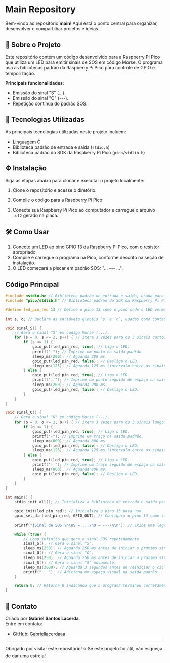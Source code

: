 # Main Repository

Bem-vindo ao repositório **main**! Aqui está o ponto central para organizar, desenvolver e compartilhar projetos e ideias.

## 📖 Sobre o Projeto

Este repositório contém um código desenvolvido para a Raspberry Pi Pico que utiliza um LED para emitir sinais de SOS em código Morse. O programa usa as bibliotecas padrão da Raspberry Pi Pico para controle de GPIO e temporização.

**Principais funcionalidades**:
- Emissão do sinal "S" (...).
- Emissão do sinal "O" (---).
- Repetição contínua do padrão SOS.

## 🚀 Tecnologias Utilizadas

As principais tecnologias utilizadas neste projeto incluem:
- Linguagem C
- Biblioteca padrão de entrada e saída (`stdio.h`)
- Biblioteca padrão do SDK da Raspberry Pi Pico (`pico/stdlib.h`)

## ⚙️ Instalação

Siga as etapas abaixo para clonar e executar o projeto localmente:

1. Clone o repositório e acesse o diretório.

2. Compile o código para a Raspberry Pi Pico:

3. Conecte sua Raspberry Pi Pico ao computador e carregue o arquivo `.uf2` gerado na placa.

## 🛠️ Como Usar

1. Conecte um LED ao pino GPIO 13 da Raspberry Pi Pico, com o resistor apropriado.
2. Compile e carregue o programa na Pico, conforme descrito na seção de instalação.
3. O LED começará a piscar em padrão SOS: "... --- ...".

## Código Principal

```c
#include <stdio.h> // Biblioteca padrão de entrada e saída, usada para funções como printf.
#include "pico/stdlib.h" // Biblioteca padrão do SDK da Raspberry Pi Pico, fornece funções de controle de GPIO e temporização.

#define led_pin_red 13 // Define o pino 13 como o pino onde o LED vermelho está conectado.

int s, o; // Declara as variáveis globais `s` e `o`, usadas como contadores nas funções.

void sinal_S() {
    // Gera o sinal "S" em código Morse (...).
    for (s = 0; s <= 2; s++) { // Itera 3 vezes para os 3 sinais curtos do "S".
        if (s <= 1) {
            gpio_put(led_pin_red, true); // Liga o LED.
            printf("."); // Imprime um ponto na saída padrão.
            sleep_ms(200); // Aguarda 200 ms.
            gpio_put(led_pin_red, false); // Desliga o LED.
            sleep_ms(125); // Aguarda 125 ms (intervalo entre os sinais).
        } else {
            gpio_put(led_pin_red, true); // Liga o LED.
            printf(". "); // Imprime um ponto seguido de espaço na saída padrão.
            sleep_ms(200); // Aguarda 200 ms.
            gpio_put(led_pin_red, false); // Desliga o LED.
        }
    }
}

void sinal_O() {
    // Gera o sinal "O" em código Morse (---).
    for (o = 0; o <= 2; o++) { // Itera 3 vezes para os 3 sinais longos do "O".
        if (o <= 1) {
            gpio_put(led_pin_red, true); // Liga o LED.
            printf("-"); // Imprime um traço na saída padrão.
            sleep_ms(800); // Aguarda 800 ms.
            gpio_put(led_pin_red, false); // Desliga o LED.
            sleep_ms(125); // Aguarda 125 ms (intervalo entre os sinais).
        } else {
            gpio_put(led_pin_red, true); // Liga o LED.
            printf("- "); // Imprime um traço seguido de espaço na saída padrão.
            sleep_ms(800); // Aguarda 800 ms.
            gpio_put(led_pin_red, false); // Desliga o LED.
        }
    }
}

int main() {
    stdio_init_all(); // Inicializa a biblioteca de entrada e saída padrão, necessária para `printf`.

    gpio_init(led_pin_red); // Inicializa o pino 13 para uso.
    gpio_set_dir(led_pin_red, GPIO_OUT); // Configura o pino 13 como saída.

    printf("|Sinal de SOS|\n\nS = ...\nO = ---\n\n"); // Exibe uma legenda na saída padrão.

    while (true) {
        // Loop infinito que gera o sinal SOS repetidamente.
        sinal_S(); // Gera o sinal "S".
        sleep_ms(250); // Aguarda 250 ms antes de iniciar o próximo sinal.
        sinal_O(); // Gera o sinal "O".
        sleep_ms(250); // Aguarda 250 ms antes de iniciar o próximo sinal.
        sinal_S(); // Gera o sinal "S" novamente.
        sleep_ms(3000); // Aguarda 3 segundos antes de reiniciar o ciclo.
        printf("   "); // Adiciona um espaço visual na saída padrão.
    }

    return 0; // Retorna 0 indicando que o programa terminou corretamente (embora nunca seja alcançado devido ao loop infinito).
}
```

## 📝 Contato

Criado por **Gabriel Santos Lacerda**.  
Entre em contato:  

- GitHub: [Gabriellacerdaaa](https://github.com/Gabriellacerdaaa)

---

Obrigado por visitar este repositório! ⭐ Se este projeto foi útil, não esqueça de dar uma estrela!
